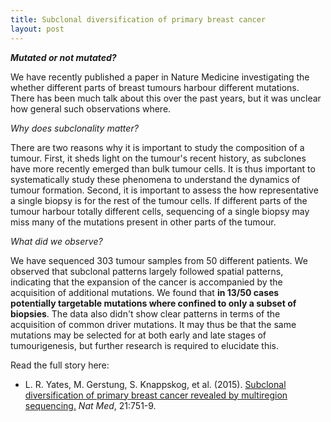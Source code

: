 ```yaml
---
title: Subclonal diversification of primary breast cancer
layout: post
---
```


**_Mutated or not mutated?_**

We have recently published a paper in Nature Medicine investigating the whether different parts of breast tumours harbour different mutations. There has been 
much talk about this over the past years, but it was unclear how general such observations where. 

_Why does subclonality matter?_

There are two reasons why it is important to study the composition of a tumour. First, it sheds light on the tumour's recent history, as subclones have more recently emerged than bulk tumour cells. It is thus important to systematically study these phenomena to understand the dynamics of tumour formation. Second, it is important to assess the how representative a single biopsy is for the rest of the tumour cells. If different parts of the tumour harbour totally different cells, sequencing of a single biopsy may miss many of the mutations present in other parts of the tumour.

_What did we observe?_

We have sequenced 303 tumour samples from 50 different patients. We observed that subclonal patterns largely followed spatial patterns, indicating that the expansion of the cancer is accompanied by the acquisition of additional mutations. We found that **in 13/50 cases potentially targetable mutations where confined to only a subset of biopsies**. The data also didn't show clear patterns in terms of the acquisition of common driver mutations. It may thus be that the same mutations may be selected for at both early and late stages of tumourigenesis, but further research is required to elucidate this.

Read the full story here:

* L. R. Yates, M. Gerstung, S. Knappskog, et al. (2015). [Subclonal diversification of primary breast cancer revealed by multiregion sequencing.](http://dx.doi.org/10.1038/nm.3886) *Nat Med*, 21:751-9.
